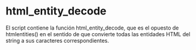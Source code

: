 # html_entity_decode
El script contiene la función html_entity_decode, que es el opuesto de htmlentities() en el sentido de que convierte todas las entidades HTML del string a sus caracteres correspondientes.

